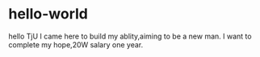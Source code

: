 # hello-world


hello TjU
I came here to build my ablity,aiming to be a new man.
I want to complete my hope,20W salary one year.
